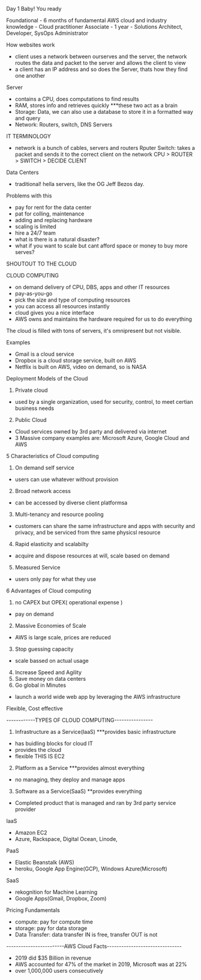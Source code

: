 Day 1 Baby! You ready

Foundational - 6 months of fundamental AWS cloud and industry knowledge  - Cloud practitioner
Associate - 1 year - Solutions Architect, Developer, SysOps Administrator

How websites work
- client uses a network between ourserves and the server, the network routes the data and packet to the server and allows the client to view
- a client has an IP address and so does the Server, thats how they find one another

Server
- contains a CPU, does computations to find results
- RAM, stores info and retrieves quickly 
***these two act as a brain
- Storage: Data, we can also use a database to store it in a formatted way and query
- Network: Routers, switch, DNS Servers


IT TERMINOLOGY
- network is a bunch of cables, servers and routers
Rputer
Switch: takes a packet and sends it to the correct client on the network
CPU > ROUTER > SWITCH > DECIDE CLIENT

Data Centers
- traditional! hella servers, like the OG Jeff Bezos day. 

Problems with this 
- pay for rent for the data center 
- pat for colling, maintenance
- adding and replacing hardware
- scaling is limited
- hire a 24/7 team
- what is there is a natural disaster?
- what if you want to scale but cant afford space or money to buy more serves?

SHOUTOUT TO THE CLOUD

CLOUD COMPUTING 
- on demand delivery of CPU, DBS, apps and other IT resources
-  pay-as-you-go
- pick the size and type of computing resources
- you can access all resources instantly 
- cloud gives you a nice interface 
- AWS owns and maintains the hardware required for us to do everything

The cloud is filled with tons of servers, it's omnipresent but not visible.

Examples
- Gmail is a cloud service
- Dropbox is a cloud storage service, built on AWS
- Netflix is built on AWS, video on demand, so is NASA


Deployment Models of the Cloud
1. Private cloud
- used by a single organization, used for security, control, to meet certian business needs
2. Public Cloud
- Cloud services owned by 3rd party and delivered via internet
- 3 Massive company examples are: Microsoft Azure, Google Cloud and AWS

5 Characteristics of Cloud computing 
1. On demand self service
- users can use whatever without provision
2. Broad network access
- can be accessed by diverse client platformsa
3. Multi-tenancy and resource pooling
- customers can share the same infrastructure and apps with security and privacy, and be serviced from thre same physicsl resource 
4. Rapid elasticity and scalabilty 
- acquire and dispose resources at will, scale based on demand 
5. Measured Service
- users only pay for what they use

6 Advantages of Cloud computing 
1. no CAPEX but OPEX( operational expense )
- pay on demand 
2. Massive Economies of Scale
- AWS is large scale, prices are reduced 
3. Stop guessing capacity 
- scale bassed on actual usage
4. Increase Speed and Agility 
5. Save money on data centers
6. Go global in Minutes
- launch a world wide web app by leveraging the AWS infrastructure

Flexible, Cost effective


------------TYPES OF CLOUD COMPUTING----------------
1. Infrastructure as a Service(IaaS) ***provides basic infrastructure 
- has buidling blocks for cloud IT
- provides the cloud
- flexible 
THIS IS EC2
2. Platform as a Service ***provides almost everything
- no managing, they deploy and manage apps
3. Software as a Service(SaaS) **provides everything
- Completed product that is managed and ran by 3rd party service provider

IaaS
- Amazon EC2
- Azure, Rackspace, Digital Ocean, Linode, 

PaaS
- Elastic Beanstalk (AWS)
- heroku, Google App Engine(GCP), Windows Azure(Microsoft)

SaaS
- rekognition for Machine Learning
- Google Apps(Gmail, Dropbox, Zoom)


Pricing Fundamentals 
- compute: pay for compute time 
- storage: pay for data storage
- Data Transfer: data transfer IN is free, transfer OUT is not

------------------------AWS Cloud Facts-------------------------------
- 2019 did $35 Billion in revenue
- AWS accounted for 47% of the market in 2019, Microsoft was at 22%
- over 1,000,000 users consecutively